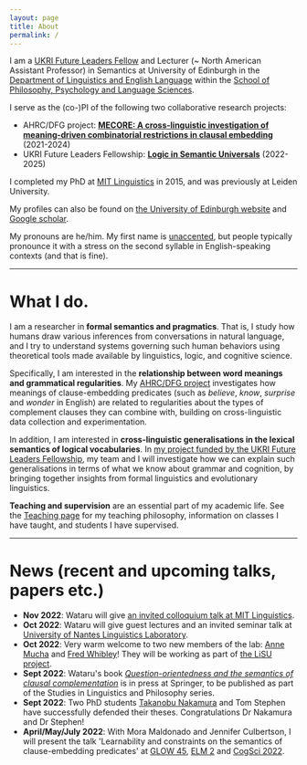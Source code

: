 ```yaml
---
layout: page
title: About
permalink: /
---
```




I am a [UKRI Future Leaders Fellow](https://www.ukri.org/our-work/developing-people-and-skills/future-leaders-fellowships/) and Lecturer (~ North American Assistant Professor) in Semantics at University of Edinburgh in the [Department of Linguistics and English Language](https://www.ed.ac.uk/ppls/linguistics-and-english-language) within the [School of Philosophy, Psychology and Language Sciences](https://www.ed.ac.uk/ppls). 

I serve as the (co-)PI of the following two collaborative research projects: 
- AHRC/DFG project: **[MECORE: A cross-linguistic investigation of meaning-driven combinatorial restrictions in clausal embedding](https://wuegaki.ppls.ed.ac.uk/mecore/)** (2021-2024)
- UKRI Future Leaders Fellowship: **[Logic in Semantic Universals](http://www.wataruuegaki.com/flf/)** (2022-2025)
<!-- - NWO international collaboration project **ModUni: Searching for semantic universals in the modal and attitudinal domains** (2018-2021) -->

I completed my PhD at [MIT Linguistics](http://web.mit.edu/linguistics/) in 2015, and was previously at Leiden University. 

My profiles can also be found on [the University of Edinburgh website](https://www.ed.ac.uk/profile/wataru-uegaki) and [Google scholar](https://scholar.google.co.jp/citations?user=PHs9XX8AAAAJ). 

My pronouns are he/him. My first name is [unaccented](https://direct.mit.edu/ling/article-abstract/47/3/471/632/Unaccentedness-in-Japanese), but people typically pronounce it with a stress on the second syllable in English-speaking contexts (and that is fine). 

<!-- I also have the following external appointments in academic journals and conferences:
- an editorial board member of *[Semantics & Pragmatics](http://semprag.org/)*
- a review board member of *[Snippets](http://www.ledonline.it/snippets/)*
- a steering committee member of [Logic and Engineering in Natural Language Semantics (LENLS)](http://www.is.ocha.ac.jp/~bekki/lenls/). -->

---

# What I do.

I am a researcher in **formal semantics and pragmatics**. That is, I study how humans draw various inferences from conversations in natural language, and I try to understand systems governing such human behaviors using theoretical tools made available by linguistics, logic, and cognitive science.

Specifically, I am interested in the **relationship between word meanings and grammatical regularities**. My [AHRC/DFG project](https://wuegaki.ppls.ed.ac.uk/mecore/) investigates how meanings of clause-embedding predicates (such as *believe*, *know*, *surprise* and *wonder* in English) are related to regularities about the types of complement clauses they can combine with, building on cross-linguistic data collection and experimentation. 

<!-- Following my  -->
<!-- My PhD dissertation *[Interpreting questions under attitudes](http://hdl.handle.net/1721.1/99318)* addresses a family of puzzles concerning how the meanings of the so-called propositional attitude verbs (such as *believe*, *know*, *surprise* and *wonder*) are related to the types of complement clauses they can combine with (for example, whether the verb can combine with a question or not).  -->

In addition, I am interested in **cross-linguistic generalisations in the lexical semantics of logical vocabularies**. In [my project funded by the UKRI Future Leaders Fellowship](wuegaki.github.io/flf), my team and I will investigate how we can explain such generalisations in terms of what we know about grammar and cognition, by bringing together insights from formal linguistics and evolutionary linguistics. 

<!-- More recently, I am interested in the distinction between **'logical' words** (such as *every* and *or*) and **'non-logical' words** (such as *walk* and *bird*). Is there a fundamental distinction between how these two kinds of word meanings are represented in our mind? I try to address this question by investigating the manifestation of this distinction in **syntax-semantics interface** (i.e., the relationship between meaning and grammar) and [**cross-linguistic universals in word meanings**](wuegaki.github.io/modal-universals/) (i.e., what kind of common properties hold for word meanings across languages).  -->

<!-- I also specialise in **Japanese linguistics**. I investigate various aspects of the grammatical structure of the languages/dialects in Japan, with an aim to uncover the nature of the similarity and differences that the Japanese languages have with other languages in the world. -->

**Teaching and supervision** are an essential part of my academic life. See the [Teaching page](wuegaki.github.io/teaching) for my teaching philosophy, information on classes I have taught, and students I have supervised.

---

# News (recent and upcoming talks, papers etc.)


- **Nov 2022**: Wataru will give [an invited colloquium talk at MIT Linguistics](https://linguistics.mit.edu/colloquia/). 
- **Oct 2022**: Wataru will give guest lectures and an invited seminar talk at [University of Nantes Linguistics Laboratory](https://lling.univ-nantes.fr/).
- **Oct 2022**: Very warm welcome to two new members of the lab: [Anne Mucha](https://scholar.google.com/citations?user=R4g8pBAAAAAJ&hl=en&oi=ao) and [Fred Whibley](https://uk.linkedin.com/in/fred-whibley-ab0310192)! They will be working as part of [the LiSU project](http://www.wataruuegaki.com/flf/).  
- **Sept 2022**: Wataru's book [_Question-orientedness and the semantics of clausal complementation_](https://link.springer.com/book/9783031159398) is in press at Springer, to be published as part of the Studies in Linguistics and Philosophy series. 
- **Sept 2022**: Two PhD students [Takanobu Nakamura](https://takanobunakamura.github.io/) and Tom Stephen have successfully defended their theses. Congratulations Dr Nakamura and Dr Stephen! 
- **April/May/July 2022**: With Mora Maldonado and Jennifer Culbertson, I will present the talk 'Learnability and constraints on the semantics of clause-embedding predicates' at [GLOW 45](https://glowlinguistics.org/45/), [ELM 2](https://www.elm-conference.net/elm-2/) and [CogSci 2022](https://cognitivesciencesociety.org/cogsci-2022/).

<!-- - **May 2022**: Invited workshop talk at [the CoSaQ closing workshop](https://www.jakubszymanik.com/CoSaQ/events/closing-workshop/) @ Amsterdam. 
- **May 2022**: Invited colloquium talk at Ruhr-University Bochum. 
- **April 2022**: The [MECORE](https://wuegaki.ppls.ed.ac.uk/mecore/) group will present the talk 'Cross-linguistic patterns in the selectional restrictions of preferential predicates' at [GLOW 45](https://glowlinguistics.org/45/). 
- **March 2022**: Invited talk at [TaLK 2022](https://sites.google.com/view/talk2022/home) @ Keio. 
- **February 2022**: I have started as an editorial board member of [Natural Language Semantics](https://www.springer.com/journal/11050). 
- **February 2022**: Invited seminar talk at Tel Aviv University. 
- **January 2022**: My project as a [**UKRI Future Leaders Fellow**](https://www.ukri.org/our-work/developing-people-and-skills/future-leaders-fellowships/) 'Logic in Semantic Universals' starts. I am extremely excited and honoured to receive the fellowship.  -->
<!-- - **December 2021**: Paper ['The informativeness/complexity trade-off in the domain of Boolean connectives'](https://doi.org/10.1162/ling_a_00461) is accepted by _Linguistic Inquiry_. -->


<!-- ---

# Specific research interests

- Semantics and Pragmatics
  - Semantics and pragmatics of interrogatives and their responses
  - Semantics and pragmatics of sentence-final particles
  - Constraints on lexical denotations
- Syntax-Semantics Interface
  - Semantics of attitude predicates and their selectional properties
  - wh-indeterminates
  - disjunctive constructions
- Morpho-phonology of Japanese dialects -->
